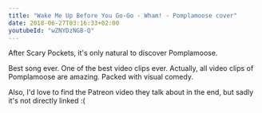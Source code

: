 ```yaml
---
title: "Wake Me Up Before You Go-Go - Wham! - Pomplamoose cover"
date: 2018-06-27T03:16:33+02:00
youtubeId: "wZNYDzNGB-Q"
---
```


After Scary Pockets, it's only natural to discover Pomplamoose.

Best song ever. One of the best video clips ever. Actually, all video clips
of Pomplamoose are amazing. Packed with visual comedy.

Also, I'd love to find the Patreon video they talk about in the end,
but sadly it's not directly linked :(
